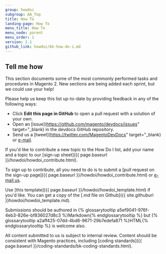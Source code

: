 ```yaml
---
group: howdoi
subgroup: AA_Top
title: How To
landing-page: How To
menu_title: How To
menu_node: parent
menu_order: 1
version: 2.1
github_link: howdoi/bk-how-do-i.md
---
```


## Tell me how

This section documents some of the most commonly performed tasks and procedures in Magento 2. New sections are being added each sprint, but we could use your help!

Please help us keep this list up-to-date by providing feedback in any of the following ways:

*	Click **Edit this page in GitHub** to open a pull request with a solution of your own.
*	Open an [issue](https://github.com/magento/devdocs/issues" target="_blank) in the devdocs GitHub repository.
*	Send us a [tweet](https://twitter.com/MagentoDevDocs" target="_blank) or [e-mail](mailto:DL-Magento-Doc-Feedback@magento.com).

If you'd like to contribute a new topic to the How Do I list, add your name and a topic to our [sign-up sheet]({{ page.baseurl }}/howdoi/howdoi_contribute.html).

To sign up to contribute, all you need to do is to submit a [pull request on the sign-up page]({{ page.baseurl }}/howdoi/howdoi_contribute.html) or [e-mail us](mailto:DL-Magento-Doc-Feedback@magento.com). 

Use [this template]({{ page.baseurl }}/howdoi/howdoi_template.html) if you'd like. You can get a copy of the [.md file  on Github]({{ site.githuburl }}howdoi/howdoi_template.md).

Submissions should be authored in {% glossarytooltip a5ef9041-976f-4eb3-826e-bf836027d8c3 %}Markdown{% endglossarytooltip %} but {% glossarytooltip a2aff425-07dd-4bd6-9671-29b7edefa871 %}HTML{% endglossarytooltip %} is welcome also.

<div class="bs-callout bs-callout-info" id="info">
  <p>All content submitted to us is subject to internal review. Content should be consistent with Magento practices, including [coding standards]({{ page.baseurl }}/coding-standards/bk-coding-standards.html).</p>
</div>


